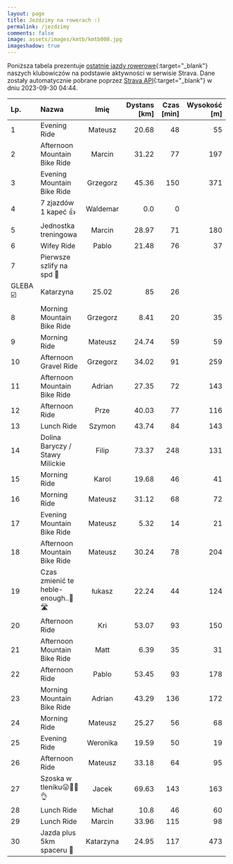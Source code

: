 ```yaml
---
layout: page
title: Jeździmy na rowerach :)
permalink: /jezdzimy
comments: false
image: assets/images/kmtb/kmtb008.jpg
imageshadow: true
---
```


Poniższa tabela prezentuje [ostatnie jazdy rowerowe](https://www.strava.com/clubs/336381){:target="_blank"} naszych klubowiczów na podstawie aktywności w serwisie Strava. Dane zostały automatycznie pobrane poprzez [Strava API](https://developers.strava.com/docs/reference/#api-Clubs-getClubActivitiesById){:target="_blank"} w dniu 2023-09-30 04:44.

Lp. | Nazwa | Imię | Dystans [km] | Czas [min] | Wysokość [m]
:--- | :--- | :---: | ---: | ---: | ---:
1|Evening Ride|Mateusz|20.68|48|55
2|Afternoon Mountain Bike Ride|Marcin|31.22|77|197
3|Evening Mountain Bike Ride|Grzegorz|45.36|150|371
4|7 zjazdów 1 kapeć 👍|Waldemar|0.0|0|
5|Jednostka treningowa|Marcin|28.97|71|180
6|Wifey Ride|Pablo|21.48|76|37
7|Pierwsze szlify na spd 🚴
GLEBA ☑️|Katarzyna|25.02|85|26
8|Morning Mountain Bike Ride|Grzegorz|8.41|20|35
9|Morning Ride|Mateusz|24.74|59|59
10|Afternoon Gravel Ride|Grzegorz|34.02|91|259
11|Afternoon Mountain Bike Ride|Adrian|27.35|72|143
12|Afternoon Ride|Prze|40.03|77|116
13|Lunch Ride|Szymon|43.74|84|143
14|Dolina Baryczy / Stawy Milickie|Filip|73.37|248|131
15|Morning Ride|Karol|19.68|46|41
16|Morning Ride|Mateusz|31.12|68|72
17|Evening Mountain Bike Ride|Mateusz|5.32|14|21
18|Afternoon Mountain Bike Ride|Mateusz|30.24|78|204
19|Czas zmienić te heble- enough..😤🛣️|łukasz|22.24|44|124
20|Afternoon Ride|Kri|53.07|93|150
21|Afternoon Mountain Bike Ride|Matt|6.39|35|31
22|Afternoon Ride|Pablo|53.45|93|178
23|Morning Mountain Bike Ride|Adrian|43.29|136|172
24|Morning Ride|Mateusz|25.27|56|68
25|Evening Ride|Weronika|19.59|50|19
26|Afternoon Ride|Mateusz|33.18|64|95
27|Szoska w tleniku😛🚴‍♂️👌|Jacek|69.63|143|163
28|Lunch Ride|Michał|10.8|46|60
29|Lunch Ride|Marcin|33.96|115|98
30|Jazda plus 5km spaceru 🙈|Katarzyna|24.95|117|473
